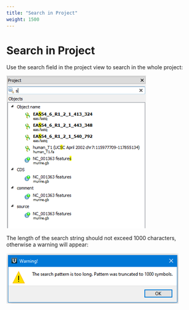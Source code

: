 ```yaml
---
title: "Search in Project"
weight: 1500
---
```



# Search in Project

Use the search field in the project view to search in the whole project:


![](/images/65929328/65929329.png)



The length of the search string should not exceed 1000 characters, otherwise a warning will appear:


![](/images/65929328/96665827.png)
